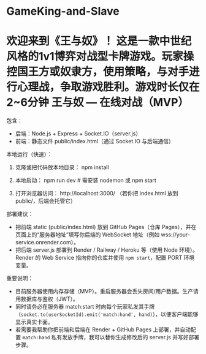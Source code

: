 # GameKing-and-Slave
欢迎来到《王与奴》！ 这是一款中世纪风格的1v1博弈对战型卡牌游戏。玩家操控国王方或奴隶方，使用策略，与对手进行心理战，争取游戏胜利。游戏时长仅在2~6分钟
王与奴 — 在线对战（MVP）
========================

包含：
- 后端：Node.js + Express + Socket.IO（server.js）
- 前端：静态文件 public/index.html（通过 Socket.IO 与后端通信）

本地运行（快速）：
1. 克隆或把代码放本地目录：
   npm install

2. 本地启动：
   npm run dev   # 需安装 nodemon
   或
   npm start

3. 打开浏览器访问：
   http://localhost:3000/   （若你把 index.html 放到 public/，后端会托管它）

部署建议：
- 把前端 static (public/index.html) 放到 GitHub Pages（仓库 Pages），并在页面上的“服务器地址”填写你后端的 WebSocket 地址（例如 wss://your-service.onrender.com）。
- 把后端 server.js 部署到 Render / Railway / Heroku 等（使用 Node 环境）。Render 的 Web Service 指向你的仓库并使用 `npm start`，配置 PORT 环境变量。

重要说明：
- 目前服务器使用内存存储（MVP）。重启服务器会丢失房间/用户数据。生产请用数据库与鉴权（JWT）。
- 同时请务必在服务器 match:start 时向每个玩家私发其手牌（`socket.to(userSocketId).emit('match:hand', hand)`），以便客户端能够显示真实卡面。
- 若需要我帮助你把前端和后端在 Render + GitHub Pages 上部署，并自动配置 `match:hand` 私有发放手牌，我可以替你生成修改后的 server.js 并写好部署步骤。

